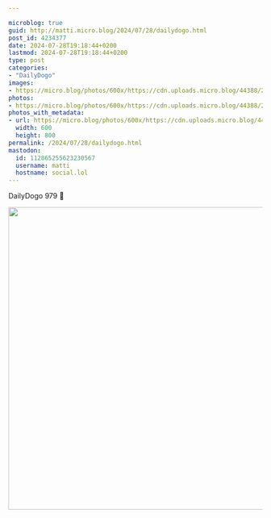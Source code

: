 ```yaml
---

microblog: true
guid: http://matti.micro.blog/2024/07/28/dailydogo.html
post_id: 4234377
date: 2024-07-28T19:18:44+0200
lastmod: 2024-07-28T19:18:44+0200
type: post
categories:
- "DailyDogo"
images:
- https://micro.blog/photos/600x/https://cdn.uploads.micro.blog/44388/2024/5146e8a9c72145afbf2dde20c83db138.jpg
photos:
- https://micro.blog/photos/600x/https://cdn.uploads.micro.blog/44388/2024/5146e8a9c72145afbf2dde20c83db138.jpg
photos_with_metadata:
- url: https://micro.blog/photos/600x/https://cdn.uploads.micro.blog/44388/2024/5146e8a9c72145afbf2dde20c83db138.jpg
  width: 600
  height: 800
permalink: /2024/07/28/dailydogo.html
mastodon:
  id: 112865255623230567
  username: matti
  hostname: social.lol
---
```

DailyDogo 979 🐶

<img src="/media/uploads/2024/5146e8a9c72145afbf2dde20c83db138.jpg" width="600" alt="" />
